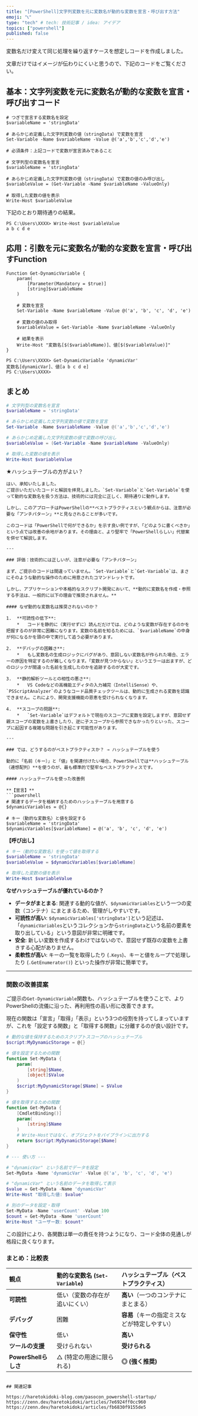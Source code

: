 ```yaml
---
title: "[PowerShell]文字列変数を元に変数名が動的な変数を宣言・呼び出す方法"
emoji: "📞"
type: "tech" # tech: 技術記事 / idea: アイデア
topics: ["powershell"]
published: false
---
```


変数名だけ変えて同じ処理を繰り返すケースを想定しコードを作成しました。

文章だけではイメージが伝わりにくいと思うので、下記のコードをご覧ください。

## 基本：文字列変数を元に変数名が動的な変数を宣言・呼び出すコード

```powershell:文字列変数を元に変数名が動的な変数を宣言するコード
# つぎで宣言する変数名を設定
$variableName = 'stringData'

# あらかじめ定義した文字列変数の値（stringData）で変数を宣言
Set-Variable -Name $variableName -Value @('a','b','c','d','e')
```

```powershell:文字列変数を元に変数名が動的な変数を呼び出すコード
# 必須条件：上記コードで変数が宣言済みであること

# 文字列型の変数名を宣言
$variableName = 'stringData'

# あらかじめ定義した文字列変数の値（stringData）で変数の値のみ呼び出し
$variableValue = (Get-Variable -Name $variableName -ValueOnly)

# 取得した変数の値を表示
Write-Host $variableValue
```

下記のとおり期待通りの結果。

```powershell:変数呼び出し時の実行結果
PS C:\Users\XXXX> Write-Host $variableValue
a b c d e
```

## 応用：引数を元に変数名が動的な変数を宣言・呼び出すFunction

```powershell:引数を元に変数名が動的な変数を宣言・呼び出すFunction
Function Get-DynamicVariable {
    param(
        [Parameter(Mandatory = $true)]
        [string]$variableName
    )

    # 変数を宣言
    Set-Variable -Name $variableName -Value @('a', 'b', 'c', 'd', 'e')

    # 変数の値のみ取得
    $variableValue = Get-Variable -Name $variableName -ValueOnly

    # 結果を表示
    Write-Host "変数名[$($variableName)]、値[$($variableValue)]"
}
```

```
PS C:\Users\XXXX> Get-DynamicVariable 'dynamicVar'
変数名[dynamicVar]、値[a b c d e]
PS C:\Users\XXXX>
```

## まとめ

```powershell
# 文字列型の変数名を宣言
$variableName = 'stringData'

# あらかじめ定義した文字列変数の値で変数を宣言
Set-Variable -Name $variableName -Value @('a','b','c','d','e')

# あらかじめ定義した文字列変数の値で変数の呼び出し
$variableValue = (Get-Variable -Name $variableName -ValueOnly)

# 取得した変数の値を表示
Write-Host $variableValue
```

★ハッシュテーブルの方がよい？

```:From Gemini
はい、承知いたしました。
ご提示いただいたコードと解説を拝見しました。`Set-Variable`と`Get-Variable`を使って動的な変数名を扱う方法は、技術的には完全に正しく、期待通りに動作します。

しかし、このアプローチはPowerShellの**ベストプラクティスという観点からは、注意が必要な「アンチパターン」**と見なされることが多いです。

このコードは「PowerShellで何ができるか」を示す良い例ですが、「どのように書くべきか」という点では改善の余地があります。その理由と、より堅牢で「PowerShellらしい」代替案を併せて解説します。

---

### 評価：技術的には正しいが、注意が必要な「アンチパターン」

まず、ご提示のコードは間違っていません。`Set-Variable`と`Get-Variable`は、まさにそのような動的な操作のために用意されたコマンドレットです。

しかし、アプリケーションや本格的なスクリプト開発において、**動的に変数名を作成・参照する手法は、一般的に以下の理由で推奨されません。**

#### なぜ動的な変数名は推奨されないのか？

1.  **可読性の低下**:
    *   コードを静的に（実行せずに）読んだだけでは、どのような変数が存在するのかを把握するのが非常に困難になります。変数の名前を知るためには、`$variableName`の中身が何になるかを頭の中で実行して追う必要があります。

2.  **デバッグの困難さ**:
    *   もし変数名の生成ロジックにバグがあり、意図しない変数名が作られた場合、エラーの原因を特定するのが難しくなります。「変数が見つからない」というエラーは出ますが、どのロジックが間違った名前を生成したのかを追跡するのが大変です。

3.  **静的解析ツールとの相性の悪さ**:
    *   VS Codeなどの高機能エディタの入力補完（IntelliSense）や、`PSScriptAnalyzer`のようなコード品質チェックツールは、動的に生成される変数を認識できません。これにより、開発支援機能の恩恵を受けられなくなります。

4.  **スコープの問題**:
    *   `Set-Variable`はデフォルトで現在のスコープに変数を設定しますが、意図せず親スコープの変数を上書きしたり、逆に子スコープから参照できなかったりといった、スコープに起因する複雑な問題を引き起こす可能性があります。

---

### では、どうするのがベストプラクティスか？ → ハッシュテーブルを使う

動的に「名前（キー）」と「値」を関連付けたい場合、PowerShellでは**ハッシュテーブル（連想配列）**を使うのが、最も標準的で堅牢なベストプラクティスです。

#### ハッシュテーブルを使った改善例

**【宣言】**
```powershell
# 関連するデータを格納するためのハッシュテーブルを用意する
$dynamicVariables = @{}

# キー（動的な変数名）と値を設定する
$variableName = 'stringData'
$dynamicVariables[$variableName] = @('a', 'b', 'c', 'd', 'e')
```

**【呼び出し】**
```powershell
# キー（動的な変数名）を使って値を取得する
$variableName = 'stringData'
$variableValue = $dynamicVariables[$variableName]

# 取得した変数の値を表示
Write-Host $variableValue
```

**なぜハッシュテーブルが優れているのか？**
*   **データがまとまる**: 関連する動的な値が、`$dynamicVariables`という一つの変数（コンテナ）にまとまるため、管理がしやすいです。
*   **可読性が高い**: `$dynamicVariables['stringData']`という記述は、「`dynamicVariables`というコレクションから`stringData`という名前の要素を取り出している」という意図が非常に明確です。
*   **安全**: 新しい変数を作成するわけではないので、意図せず既存の変数を上書きする心配がありません。
*   **柔軟性が高い**: キーの一覧を取得したり (`.Keys`)、キーと値をループで処理したり (`.GetEnumerator()`) といった操作が非常に簡単です。

---

### 関数の改善提案

ご提示の`Get-DynamicVariable`関数も、ハッシュテーブルを使うことで、よりPowerShellの流儀に沿った、再利用性の高い形に改善できます。

現在の関数は「宣言」「取得」「表示」という3つの役割を持ってしまっていますが、これを「設定する関数」と「取得する関数」に分離するのが良い設計です。

```powershell
# 動的な値を保持するためのスクリプトスコープのハッシュテーブル
$script:MyDynamicStorage = @{}

# 値を設定するための関数
function Set-MyData {
    param(
        [string]$Name,
        [object]$Value
    )
    $script:MyDynamicStorage[$Name] = $Value
}

# 値を取得するための関数
function Get-MyData {
    [CmdletBinding()]
    param(
        [string]$Name
    )
    # Write-Hostではなく、オブジェクトをパイプラインに出力する
    return $script:MyDynamicStorage[$Name]
}

# --- 使い方 ---

# "dynamicVar" という名前でデータを設定
Set-MyData -Name 'dynamicVar' -Value @('a', 'b', 'c', 'd', 'e')

# "dynamicVar" という名前のデータを取得して表示
$value = Get-MyData -Name 'dynamicVar'
Write-Host "取得した値: $value"

# 別のデータを設定・取得
Set-MyData -Name 'userCount' -Value 100
$count = Get-MyData -Name 'userCount'
Write-Host "ユーザー数: $count"
```

この設計により、各関数は単一の責任を持つようになり、コード全体の見通しが格段に良くなります。

### まとめ：比較表

| 観点 | 動的な変数名 (`Set-Variable`) | ハッシュテーブル（ベストプラクティス） |
| :--- | :--- | :--- |
| **可読性** | 低い（変数の存在が追いにくい） | **高い**（一つのコンテナにまとまる） |
| **デバッグ** | 困難 | **容易**（キーの指定ミスなどが特定しやすい） |
| **保守性** | 低い | **高い** |
| **ツールの支援**| 受けられない | **受けられる** |
| **PowerShellらしさ** | △ (特定の用途に限られる) | **◎ (強く推奨)** |
```

## 関連記事

https://haretokidoki-blog.com/pasocon_powershell-startup/
https://zenn.dev/haretokidoki/articles/7e6924ff0cc960
https://zenn.dev/haretokidoki/articles/fb6830f9155de5
